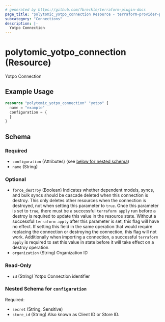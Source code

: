 ```yaml
---
# generated by https://github.com/fbreckle/terraform-plugin-docs
page_title: "polytomic_yotpo_connection Resource - terraform-provider-polytomic"
subcategory: "Connections"
description: |-
  Yotpo Connection
---
```


# polytomic_yotpo_connection (Resource)

Yotpo Connection

## Example Usage

```terraform
resource "polytomic_yotpo_connection" "yotpo" {
  name = "example"
  configuration = {
  }
}
```

<!-- schema generated by tfplugindocs -->
## Schema

### Required

- `configuration` (Attributes) (see [below for nested schema](#nestedatt--configuration))
- `name` (String)

### Optional

- `force_destroy` (Boolean) Indicates whether dependent models, syncs, and bulk syncs should be cascade deleted when this connection is destroy. This only deletes other resources when the connection is destroyed, not when setting this parameter to `true`. Once this parameter is set to `true`, there must be a successful `terraform apply` run before a destroy is required to update this value in the resource state. Without a successful `terraform apply` after this parameter is set, this flag will have no effect. If setting this field in the same operation that would require replacing the connection or destroying the connection, this flag will not work. Additionally when importing a connection, a successful `terraform apply` is required to set this value in state before it will take effect on a destroy operation.
- `organization` (String) Organization ID

### Read-Only

- `id` (String) Yotpo Connection identifier

<a id="nestedatt--configuration"></a>
### Nested Schema for `configuration`

Required:

- `secret` (String, Sensitive)
- `store_id` (String) Also known as Client ID or Store ID.


